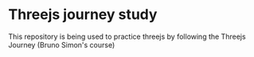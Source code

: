 # Threejs journey study

This repository is being used to practice threejs by following the Threejs Journey (Bruno Simon's course)
